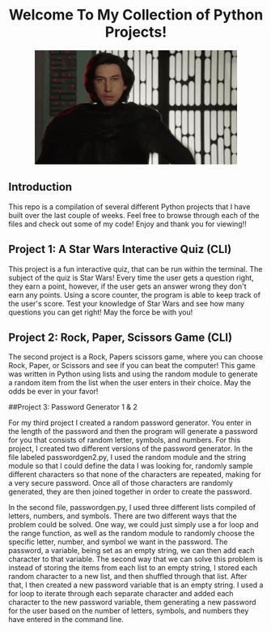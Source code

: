 <h1 align="center"> <b>Welcome To My Collection of Python Projects! </h1></b>

<p align="center" >
<img  width=400 src="Kylo-Ren-Approves.gif" alt="animated"/>
</p>

## Introduction 
This repo is a compilation of several different Python projects that I have built over the last couple of weeks. Feel free to browse through each of the files and check out some of my code! Enjoy and thank you for viewing!!

 
 ## Project 1: A Star Wars Interactive Quiz (CLI) 
This project is a fun  interactive quiz, that can be run within the terminal. The subject of the quiz is Star Wars! Every time the user gets a question right, they earn a point, however, if the user gets an answer wrong they don't earn any points. Using a score counter, the program is able to keep track of the user's score. Test your knowledge of Star Wars and see how many questions you can get right! May the force be with you!

## Project 2: Rock, Paper, Scissors Game (CLI)
The second project is a Rock, Papers scissors game, where you can choose Rock, Paper, or Scissors and see if you can beat the computer! This game was written in Python using lists and using the random module to generate a random item from the list when the user enters in their choice. May the odds be ever in your favor!

##Project 3: Password Generator 1 & 2

For my third project I created a random password generator. You enter in the length of the password and then the program will generate a password for you that consists of random letter, symbols, and numbers. For this project, I created two different versions of the password generator. In the file labeled passwordgen2.py, I used the random module and the string module so that I could define the data I was looking for, randomly sample different characters so that none of the characters are repeated, making for a very secure password. Once all of those characters are randomly generated, they are then joined  together in order to create the password. 

In the second file, passwordgen.py, I used three different lists compiled of letters, numbers, and symbols. There are two different ways that the problem could be solved. One way, we could just simply use a for loop and the range function, as well as the random module to randomly choose the specific letter, number, and symbol we want in the password. The password, a variable, being set as an empty string, we can then add each character to that variable. The second way that we can solve this problem is instead of storing the items from each list to an empty string, I stored each random character to a new list, and then shuffled through that list. After that, I then created a new password variable that is an empty string. I used a for loop to iterate through each separate character and added each character to the new password variable, them generating a new password for the user based on the number of letters, symbols, and numbers they have entered in the command line. 
